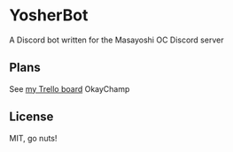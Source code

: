 # YosherBot

A Discord bot written for the Masayoshi OC Discord server

## Plans

See [my Trello board](https://trello.com/b/5RKALzUp/oc-discord-bot) OkayChamp

## License

MIT, go nuts!

